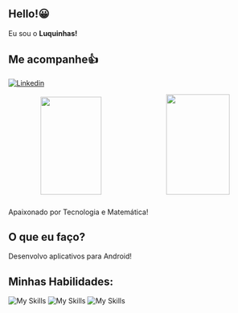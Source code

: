 ## **Hello!😀**

Eu sou o **Luquinhas!**

## Me acompanhe👍
[![Linkedin](https://img.shields.io/badge/LinkedIn-0077B5?style=for-the-badge&logo=linkedin&logoColor=white)](https://www.linkedin.com/in/lucas-ferreira-ba6678297/)

<div align="center">  

  <img width="49%" height="195px" src="https://github-readme-stats.vercel.app/api?username=lucasferreira09&show_icons=true&theme=dark&icon_color=00CFF7FF&border_color=00CFF7FF)](https://github.com/lucasferreira09/github-readme-stats#gh-dark-mode-only">
  <img width="50%" height="200px" src="https://github-readme-stats.vercel.app/api/top-langs/?username=lucasferreira09&layout=compact&title_color=E9E1E1FF&icon_color=00CFF7FF&text_color=c9d1d9&bg_color=0d1117&">
</div>

###
Apaixonado por Tecnologia e Matemática!


## O que eu faço?
Desenvolvo aplicativos para Android!


## Minhas Habilidades:

![My Skills](https://img.shields.io/badge/Java-ED8B00?style=for-the-badge&logo=openjdk&logoColor=white)
![My Skills](https://img.shields.io/badge/Python-14354C?style=for-the-badge&logo=python&logoColor=white)
![My Skills](https://img.shields.io/badge/Android_Studio-3DDC84?style=for-the-badge&logo=android-studio&logoColor=white)


